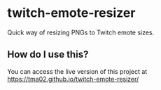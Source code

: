 # twitch-emote-resizer
Quick way of resizing PNGs to Twitch emote sizes.
## How do I use this?
You can access the live version of this project at https://tma02.github.io/twitch-emote-resizer/
